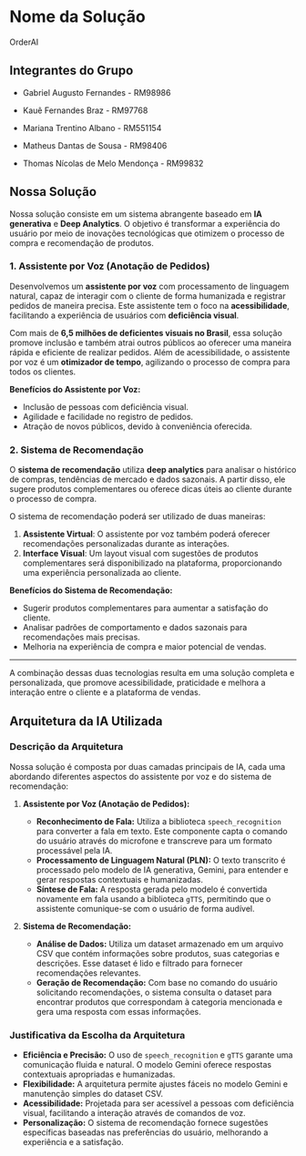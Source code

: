 # Nome da Solução
OrderAI

## Integrantes do Grupo

- Gabriel Augusto Fernandes - RM98986

- Kauê Fernandes Braz - RM97768

- Mariana Trentino Albano - RM551154

- Matheus Dantas de Sousa - RM98406

- Thomas Nícolas de Melo Mendonça - RM99832

## Nossa Solução

Nossa solução consiste em um sistema abrangente baseado em **IA generativa** e **Deep Analytics**. O objetivo é transformar a experiência do usuário por meio de inovações tecnológicas que otimizem o processo de compra e recomendação de produtos.

### 1. Assistente por Voz (Anotação de Pedidos)

Desenvolvemos um **assistente por voz** com processamento de linguagem natural, capaz de interagir com o cliente de forma humanizada e registrar pedidos de maneira precisa. Este assistente tem o foco na **acessibilidade**, facilitando a experiência de usuários com **deficiência visual**. 

Com mais de **6,5 milhões de deficientes visuais no Brasil**, essa solução promove inclusão e também atrai outros públicos ao oferecer uma maneira rápida e eficiente de realizar pedidos. Além de acessibilidade, o assistente por voz é um **otimizador de tempo**, agilizando o processo de compra para todos os clientes.

**Benefícios do Assistente por Voz:**
- Inclusão de pessoas com deficiência visual.
- Agilidade e facilidade no registro de pedidos.
- Atração de novos públicos, devido à conveniência oferecida.

### 2. Sistema de Recomendação

O **sistema de recomendação** utiliza **deep analytics** para analisar o histórico de compras, tendências de mercado e dados sazonais. A partir disso, ele sugere produtos complementares ou oferece dicas úteis ao cliente durante o processo de compra.

O sistema de recomendação poderá ser utilizado de duas maneiras:
1. **Assistente Virtual**: O assistente por voz também poderá oferecer recomendações personalizadas durante as interações.
2. **Interface Visual**: Um layout visual com sugestões de produtos complementares será disponibilizado na plataforma, proporcionando uma experiência personalizada ao cliente.

**Benefícios do Sistema de Recomendação:**
- Sugerir produtos complementares para aumentar a satisfação do cliente.
- Analisar padrões de comportamento e dados sazonais para recomendações mais precisas.
- Melhoria na experiência de compra e maior potencial de vendas.

---

A combinação dessas duas tecnologias resulta em uma solução completa e personalizada, que promove acessibilidade, praticidade e melhora a interação entre o cliente e a plataforma de vendas.

## Arquitetura da IA Utilizada

### Descrição da Arquitetura

Nossa solução é composta por duas camadas principais de IA, cada uma abordando diferentes aspectos do assistente por voz e do sistema de recomendação:

1. **Assistente por Voz (Anotação de Pedidos):**
   - **Reconhecimento de Fala:** Utiliza a biblioteca `speech_recognition` para converter a fala em texto. Este componente capta o comando do usuário através do microfone e transcreve para um formato processável pela IA.
   - **Processamento de Linguagem Natural (PLN):** O texto transcrito é processado pelo modelo de IA generativa, Gemini, para entender e gerar respostas contextuais e humanizadas.
   - **Síntese de Fala:** A resposta gerada pelo modelo é convertida novamente em fala usando a biblioteca `gTTS`, permitindo que o assistente comunique-se com o usuário de forma audível.

2. **Sistema de Recomendação:**
   - **Análise de Dados:** Utiliza um dataset armazenado em um arquivo CSV que contém informações sobre produtos, suas categorias e descrições. Esse dataset é lido e filtrado para fornecer recomendações relevantes.
   - **Geração de Recomendação:** Com base no comando do usuário solicitando recomendações, o sistema consulta o dataset para encontrar produtos que correspondam à categoria mencionada e gera uma resposta com essas informações.

### Justificativa da Escolha da Arquitetura

- **Eficiência e Precisão:** O uso de `speech_recognition` e `gTTS` garante uma comunicação fluida e natural. O modelo Gemini oferece respostas contextuais apropriadas e humanizadas.
- **Flexibilidade:** A arquitetura permite ajustes fáceis no modelo Gemini e manutenção simples do dataset CSV.
- **Acessibilidade:** Projetada para ser acessível a pessoas com deficiência visual, facilitando a interação através de comandos de voz.
- **Personalização:** O sistema de recomendação fornece sugestões específicas baseadas nas preferências do usuário, melhorando a experiência e a satisfação.


